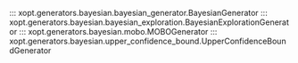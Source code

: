 ::: xopt.generators.bayesian.bayesian_generator.BayesianGenerator
::: xopt.generators.bayesian.bayesian_exploration.BayesianExplorationGenerator
::: xopt.generators.bayesian.mobo.MOBOGenerator
::: xopt.generators.bayesian.upper_confidence_bound.UpperConfidenceBoundGenerator